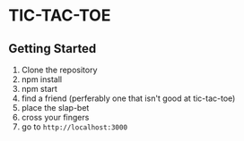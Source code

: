 # TIC-TAC-TOE

## Getting Started

1. Clone the repository
2. npm install
3. npm start
4. find a friend (perferably one that isn't good at tic-tac-toe)
5. place the slap-bet
6. cross your fingers
7. go to `http://localhost:3000`